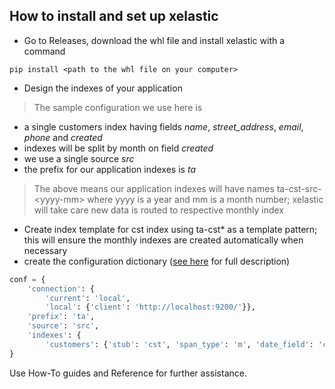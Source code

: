 ## How to install and set up xelastic
* Go to Releases, download the whl file and install xelastic with a command
```
pip install <path to the whl file on your computer>
```
* Design the indexes of your application
> The sample configuration we use here is
* a single customers index having fields *name*, *street_address*, *email*, *phone* and *created*
* indexes will be split by month on field *created*
* we use a single source *src*
* the prefix for our application indexes is *ta*
> The above means our application indexes will have names ta-cst-src-&lt;yyyy-mm&gt; where yyyy is a year and mm is a month number; xelastic will take care new data is routed to respective monthly index

* Create index template for cst index using ta-cst* as a template pattern; this will ensure the monthly indexes are created automatically when necessary
* create the configuration dictionary ([see here](reference.md#src.xelastic.XElastic.__init__) for full description)

```python
conf = {
	'connection': {
		'current': 'local',
		'local': {'client': 'http://localhost:9200/'}},
	'prefix': 'ta',
	'source': 'src',
	'indexes': {
		'customers': {'stub': 'cst', 'span_type': 'm', 'date_field': 'created'}}
}
```
Use How-To guides and Reference for further assistance.
